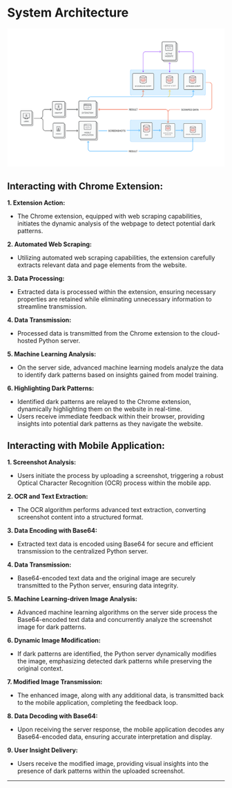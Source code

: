 # System Architecture

![Architecture](../images/architecture.png)

## Interacting with Chrome Extension:

**1. Extension Action:**
   - The Chrome extension, equipped with web scraping capabilities, initiates the dynamic analysis of the webpage to detect potential dark patterns.

**2. Automated Web Scraping:**
   - Utilizing automated web scraping capabilities, the extension carefully extracts relevant data and page elements from the website.

**3. Data Processing:**
   - Extracted data is processed within the extension, ensuring necessary properties are retained while eliminating unnecessary information to streamline transmission.

**4. Data Transmission:**
   - Processed data is transmitted from the Chrome extension to the cloud-hosted Python server.

**5. Machine Learning Analysis:**
   - On the server side, advanced machine learning models analyze the data to identify dark patterns based on insights gained from model training.

**6. Highlighting Dark Patterns:**
   - Identified dark patterns are relayed to the Chrome extension, dynamically highlighting them on the website in real-time.
   - Users receive immediate feedback within their browser, providing insights into potential dark patterns as they navigate the website.

## Interacting with Mobile Application:

**1. Screenshot Analysis:**
   - Users initiate the process by uploading a screenshot, triggering a robust Optical Character Recognition (OCR) process within the mobile app.

**2. OCR and Text Extraction:**
   - The OCR algorithm performs advanced text extraction, converting screenshot content into a structured format.

**3. Data Encoding with Base64:**
   - Extracted text data is encoded using Base64 for secure and efficient transmission to the centralized Python server.

**4. Data Transmission:**
   - Base64-encoded text data and the original image are securely transmitted to the Python server, ensuring data integrity.

**5. Machine Learning-driven Image Analysis:**
   - Advanced machine learning algorithms on the server side process the Base64-encoded text data and concurrently analyze the screenshot image for dark patterns.

**6. Dynamic Image Modification:**
   - If dark patterns are identified, the Python server dynamically modifies the image, emphasizing detected dark patterns while preserving the original context.

**7. Modified Image Transmission:**
   - The enhanced image, along with any additional data, is transmitted back to the mobile application, completing the feedback loop.

**8. Data Decoding with Base64:**
   - Upon receiving the server response, the mobile application decodes any Base64-encoded data, ensuring accurate interpretation and display.

**9. User Insight Delivery:**
   - Users receive the modified image, providing visual insights into the presence of dark patterns within the uploaded screenshot.

<hr>

